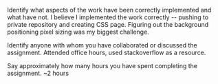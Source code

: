 
Identify what aspects of the work have been correctly implemented and what have not.
	I believe I implemented the work correctly -- pushing to private repository and creating CSS page. Figuring out the background positioning pixel sizing was my biggest challenge.

Identify anyone with whom you have collaborated or discussed the assignment.
	Attended office hours, used stackoverflow as a resource.

Say approximately how many hours you have spent completing the assignment.
	~2 hours